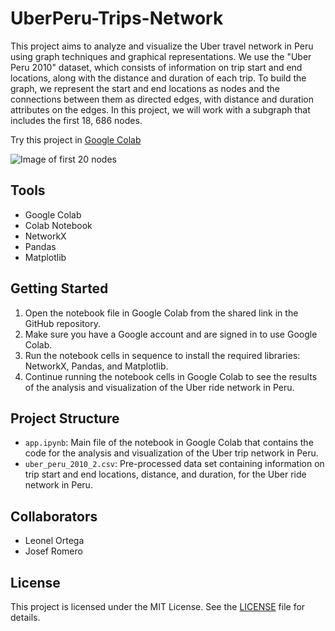 # UberPeru-Trips-Network

This project aims to analyze and visualize the Uber travel network in Peru using graph techniques and graphical representations. We use the "Uber Peru 2010" dataset, which consists of information on trip start and end locations, along with the distance and duration of each trip. To build the graph, we represent the start and end locations as nodes and the connections between them as directed edges, with distance and duration attributes on the edges. In this project, we will work with a subgraph that includes the first 18, 686 nodes.

Try this project in [Google Colab](https://colab.research.google.com/drive/1w13KWdeQZGOkWm3ARdEYJ16Dxsxn9QdY?usp=sharing)

![Image of first 20 nodes](https://github.com/leonel1301/UberPeru-Trips-Network/blob/main/images/image_subgraph_10_nodes.jng)

## Tools

-   Google Colab
-   Colab Notebook
-   NetworkX
-   Pandas
-   Matplotlib

## Getting Started

1. Open the notebook file in Google Colab from the shared link in the GitHub repository.
2. Make sure you have a Google account and are signed in to use Google Colab.
3. Run the notebook cells in sequence to install the required libraries: NetworkX, Pandas, and Matplotlib.
4. Continue running the notebook cells in Google Colab to see the results of the analysis and visualization of the Uber ride network in Peru.

## Project Structure

-   `app.ipynb`: Main file of the notebook in Google Colab that contains the code for the analysis and visualization of the Uber trip network in Peru.
-   `uber_peru_2010_2.csv`: Pre-processed data set containing information on trip start and end locations, distance, and duration, for the Uber ride network in Peru.

## Collaborators

-   Leonel Ortega
-   Josef Romero

## License

This project is licensed under the MIT License. See the [LICENSE](LICENSE) file for details.
